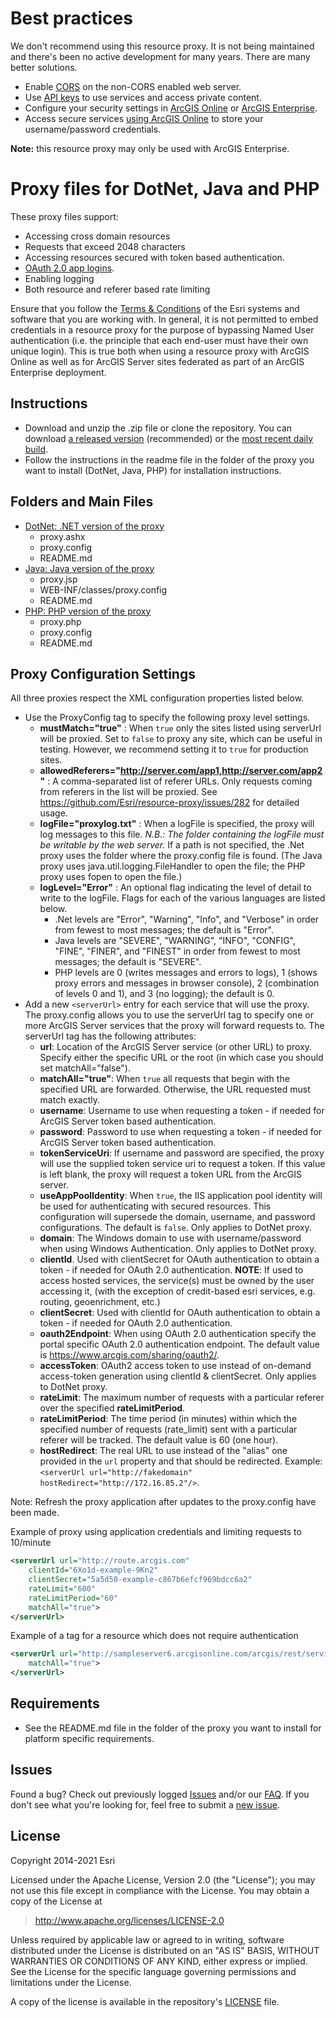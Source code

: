 # Best practices

We don't recommend using this resource proxy. It is not being maintained and there's been no active development for many years. There are many better solutions.

* Enable [CORS](http://enable-cors.org/server.html) on the non-CORS enabled web server.
* Use [API keys](https://web.archive.org/web/20210506231115/https://developers.arcgis.com/documentation/mapping-apis-and-services/security/api-keys/) to use services and access private content. 
* Configure your security settings in [ArcGIS Online](https://doc.arcgis.com/en/arcgis-online/administer/configure-security.htm) or [ArcGIS Enterprise](https://enterprise.arcgis.com/en/portal/latest/administer/windows/configure-security.htm). 
* Access secure services [using ArcGIS Online](https://doc.arcgis.com/en/arcgis-online/reference/arcgis-server-services.htm#ESRI_SECTION1_FEB0DF92DA064B6A970DFB59A18AA4C2) to store your username/password credentials. 

**Note:** this resource proxy may only be used with ArcGIS Enterprise.

# Proxy files for DotNet, Java and PHP

These proxy files support:
* Accessing cross domain resources
* Requests that exceed 2048 characters
* Accessing resources secured with token based authentication.
* [OAuth 2.0 app logins](https://developers.arcgis.com/authentication).
* Enabling logging
* Both resource and referer based rate limiting

Ensure that you follow the [Terms & Conditions](https://developers.arcgis.com/terms/) of the Esri systems and software that you are working with. In general, it is not permitted to embed credentials in a resource proxy for the purpose of bypassing Named User authentication (i.e. the principle that each end-user must have their own unique login). This is true both when using a resource proxy with ArcGIS Online as well as for ArcGIS Server sites federated as part of an ArcGIS Enterprise deployment.

## Instructions

* Download and unzip the .zip file or clone the repository. You can download [a released version](https://github.com/Esri/resource-proxy/releases) (recommended) or the [most recent daily build](https://github.com/Esri/resource-proxy/archive/master.zip).
* Follow the instructions in the readme file in the folder of the proxy you want to install (DotNet, Java, PHP) for installation instructions.

## Folders and Main Files

* [DotNet: .NET version of the proxy](DotNet/README.md)
    * proxy.ashx
    * proxy.config
    * README.md
* [Java: Java version of the proxy](Java/README.md)
    * proxy.jsp
    * WEB-INF/classes/proxy.config
    * README.md
* [PHP: PHP version of the proxy](PHP/README.md)
    * proxy.php
    * proxy.config
    * README.md

## Proxy Configuration Settings

All three proxies respect the XML configuration properties listed below.

* Use the ProxyConfig tag to specify the following proxy level settings.
    * **mustMatch="true"** : When `true` only the sites listed using serverUrl will be proxied. Set to `false` to proxy any site, which can be useful in testing. However, we recommend setting it to `true` for production sites.
    * **allowedReferers="http://server.com/app1,http://server.com/app2"** : A comma-separated list of referer URLs. Only requests coming from referers in the list will be proxied. See https://github.com/Esri/resource-proxy/issues/282 for detailed usage.
    * **logFile="proxylog.txt"** : When a logFile is specified, the proxy will log messages to this file. *N.B.: The folder containing the logFile must be writable by the web server.* If a path is not specified, the .Net proxy uses the folder where the proxy.config file is found. (The Java proxy uses java.util.logging.FileHandler to open the file; the PHP proxy uses fopen to open the file.)
    * **logLevel="Error"** : An optional flag indicating the level of detail to write to the logFile. Flags for each of the various languages are listed below.
        *  .Net levels are "Error", "Warning", "Info", and "Verbose" in order from fewest to most messages; the default is "Error".
        *  Java levels are "SEVERE", "WARNING", "INFO", "CONFIG", "FINE", "FINER", and "FINEST" in order from fewest to most messages; the default is "SEVERE".
        *  PHP levels are 0 (writes messages and errors to logs), 1 (shows proxy errors and messages in browser console), 2 (combination of levels 0 and 1), and 3 (no logging); the default is 0.
* Add a new `<serverUrl>` entry for each service that will use the proxy. The proxy.config allows you to use the serverUrl tag to specify one or more ArcGIS Server services that the proxy will forward requests to. The serverUrl tag has the following attributes:
    * **url**: Location of the ArcGIS Server service (or other URL) to proxy. Specify either the specific URL or the root (in which case you should set matchAll="false").
    * **matchAll="true"**: When `true` all requests that begin with the specified URL are forwarded. Otherwise, the URL requested must match exactly.
    * **username**: Username to use when requesting a token - if needed for ArcGIS Server token based authentication.
    * **password**: Password to use when requesting a token - if needed for ArcGIS Server token based authentication.
    * **tokenServiceUri**: If username and password are specified, the proxy will use the supplied token service uri to request a token.  If this value is left blank, the proxy will request a token URL from the ArcGIS server.
    * **useAppPoolIdentity**: When `true`, the IIS application pool identity will be used for authenticating with secured resources. This configuration will supersede the domain, username, and password configurations. The default is `false`. Only applies to DotNet proxy.
    * **domain**: The Windows domain to use with username/password when using Windows Authentication. Only applies to DotNet proxy.
    * **clientId**.  Used with clientSecret for OAuth authentication to obtain a token - if needed for OAuth 2.0 authentication. **NOTE**: If used to access hosted services, the service(s) must be owned by the user accessing it, (with the exception of credit-based esri services, e.g. routing, geoenrichment, etc.)
    * **clientSecret**: Used with clientId for OAuth authentication to obtain a token - if needed for OAuth 2.0 authentication.
    * **oauth2Endpoint**: When using OAuth 2.0 authentication specify the portal specific OAuth 2.0 authentication endpoint. The default value is https://www.arcgis.com/sharing/oauth2/.
    * **accessToken**: OAuth2 access token to use instead of on-demand access-token generation using clientId & clientSecret. Only applies to DotNet proxy.
    * **rateLimit**: The maximum number of requests with a particular referer over the specified **rateLimitPeriod**.
    * **rateLimitPeriod**: The time period (in minutes) within which the specified number of requests (rate_limit) sent with a particular referer will be tracked. The default value is 60 (one hour).
    * **hostRedirect**: The real URL to use instead of the "alias" one provided in the `url` property and that should be redirected. Example: `<serverUrl url="http://fakedomain" hostRedirect="http://172.16.85.2"/>`.

Note: Refresh the proxy application after updates to the proxy.config have been made.

Example of proxy using application credentials and limiting requests to 10/minute
```xml
<serverUrl url="http://route.arcgis.com"
    clientId="6Xo1d-example-9Kn2"
    clientSecret="5a5d50-example-c867b6efcf969bdcc6a2"
    rateLimit="600"
    rateLimitPeriod="60"
    matchAll="true">
</serverUrl>
```
Example of a tag for a resource which does not require authentication
```xml
<serverUrl url="http://sampleserver6.arcgisonline.com/arcgis/rest/services"
    matchAll="true">
</serverUrl>
```

## Requirements

* See the README.md file in the folder of the proxy you want to install for platform specific requirements.

## Issues

Found a bug? Check out previously logged [Issues](https://github.com/Esri/resource-proxy/issues) and/or our [FAQ](FAQ.md).  If you don't see what you're looking for, feel free to submit a [new issue](https://github.com/Esri/resource-proxy/issues/new).

## License

Copyright 2014-2021 Esri

Licensed under the Apache License, Version 2.0 (the "License");
you may not use this file except in compliance with the License.
You may obtain a copy of the License at

> http://www.apache.org/licenses/LICENSE-2.0

Unless required by applicable law or agreed to in writing, software
distributed under the License is distributed on an "AS IS" BASIS,
WITHOUT WARRANTIES OR CONDITIONS OF ANY KIND, either express or implied.
See the License for the specific language governing permissions and
limitations under the License.

A copy of the license is available in the repository's [LICENSE](./LICENSE) file.
